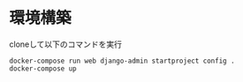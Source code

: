 # 環境構築
cloneして以下のコマンドを実行
```
docker-compose run web django-admin startproject config .
docker-compose up
```
